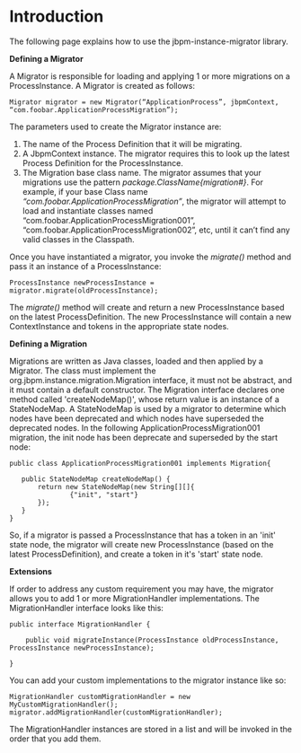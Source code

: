 # Introduction #

The following page explains how to use the jbpm-instance-migrator library.

**Defining a Migrator**

A Migrator is responsible for loading and applying 1 or more migrations on a ProcessInstance. A Migrator is created as follows:

```
Migrator migrator = new Migrator(“ApplicationProcess”, jbpmContext, “com.foobar.ApplicationProcessMigration”);
```

The parameters used to create the Migrator instance are:

  1. The name of the Process Definition that it will be migrating.
  1. A JbpmContext instance. The migrator requires this to look up the latest Process Definition for the ProcessInstance.
  1. The Migration base class name. The migrator assumes that your migrations use the pattern _package.ClassName{migration#}_. For example, if your base Class name _“com.foobar.ApplicationProcessMigration”_, the migrator will attempt to load and instantiate classes named “com.foobar.ApplicationProcessMigration001”, “com.foobar.ApplicationProcessMigration002”, etc, until it can’t find any valid classes in the Classpath.


Once you have instantiated a migrator, you invoke the _migrate()_ method and pass it an instance of a ProcessInstance:

```
ProcessInstance newProcessInstance = migrator.migrate(oldProcessInstance);
```

The _migrate()_ method will create and return a new ProcessInstance based on the latest ProcessDefinition. The new ProcessInstance will contain a new ContextInstance and tokens in the appropriate state nodes.

**Defining a Migration**

Migrations are written as Java classes, loaded and then applied by a Migrator. The class must implement the org.jbpm.instance.migration.Migration interface, it must not be abstract, and it must contain a default constructor. The Migration interface declares one method called 'createNodeMap()', whose return value is an instance of a StateNodeMap. A StateNodeMap is used by a migrator to determine which nodes have been deprecated and which nodes have superseded the deprecated nodes. In the following ApplicationProcessMigration001 migration, the init node has been deprecate and superseded by the start node:

```
public class ApplicationProcessMigration001 implements Migration{
   
   public StateNodeMap createNodeMap() {
       return new StateNodeMap(new String[][]{
               {"init", "start"}       
       });
   }
}

```

So, if a migrator is passed a ProcessInstance that has a token in an 'init' state node, the migrator will create new ProcessInstance (based on the latest ProcessDefinition), and create a token in it's 'start' state node.

**Extensions**

If order to address any custom requirement you may have, the migrator allows you to add 1 or more MigrationHandler implementations. The MigrationHandler interface looks like this:

```
public interface MigrationHandler {

    public void migrateInstance(ProcessInstance oldProcessInstance, ProcessInstance newProcessInstance);
   
}
```

You can add your custom implementations to the migrator instance like so:

```
MigrationHandler customMigrationHandler = new MyCustomMigrationHandler();
migrator.addMigrationHandler(customMigrationHandler);
```

The MigrationHandler instances are stored in a list and will be invoked in the order that you add them.